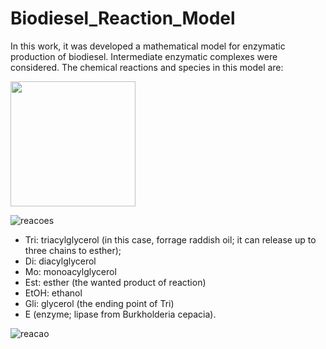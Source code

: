 # Biodiesel_Reaction_Model
In this work, it was developed a mathematical model for enzymatic production of biodiesel. Intermediate enzymatic complexes were considered.
The chemical reactions and species in this model are:

<img src="[Assets/icon.png](https://user-images.githubusercontent.com/144928827/267758749-8568a1da-7c93-49cf-b309-85cc78c320a3.png)" width="200">

![reacoes](https://user-images.githubusercontent.com/144928827/267758749-8568a1da-7c93-49cf-b309-85cc78c320a3.png)
- Tri: triacylglycerol (in this case, forrage raddish oil; it can release up to three chains to esther);
- Di: diacylglycerol 
- Mo: monoacylglycerol
- Est: esther (the wanted product of reaction)
- EtOH: ethanol
- Gli: glycerol (the ending point of Tri)
- E (enzyme; lipase from Burkholderia cepacia).

  


![reacao](https://user-images.githubusercontent.com/144928827/267745338-b76b4cb1-0608-4c93-8cc5-ca3f9f2059e9.png)

